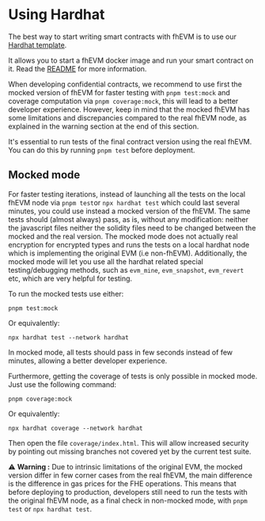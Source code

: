 # Using Hardhat

The best way to start writing smart contracts with fhEVM is to use our [Hardhat template](https://github.com/zama-ai/fhevm-hardhat-template).

It allows you to start a fhEVM docker image and run your smart contract on it. Read the [README](https://github.com/zama-ai/fhevm-hardhat-template/blob/main/README.md) for more information.

When developing confidential contracts, we recommend to use first the mocked version of fhEVM for faster testing with `pnpm test:mock` and coverage computation via `pnpm coverage:mock`, this will lead to a better developer experience. However, keep in mind that the mocked fhEVM has some limitations and discrepancies compared to the real fhEVM node, as explained in the warning section at the end of this section.

It's essential to run tests of the final contract version using the real fhEVM. You can do this by running `pnpm test` before deployment.

## Mocked mode

For faster testing iterations, instead of launching all the tests on the local fhEVM node via `pnpm test`or `npx hardhat test` which could last several minutes, you could use instead a mocked version of the fhEVM.
The same tests should (almost always) pass, as is, without any modification: neither the javascript files neither the solidity files need to be changed between the mocked and the real version. The mocked mode does not actually real encryption for encrypted types and runs the tests on a local hardhat node which is implementing the original EVM (i.e non-fhEVM). Additionally, the mocked mode will let you use all the hardhat related special testing/debugging methods, such as `evm_mine`, `evm_snapshot`, `evm_revert` etc, which are very helpful for testing.

To run the mocked tests use either:

```
pnpm test:mock
```

Or equivalently:

```
npx hardhat test --network hardhat
```

In mocked mode, all tests should pass in few seconds instead of few minutes, allowing a better developer experience.

Furthermore, getting the coverage of tests is only possible in mocked mode. Just use the following command:

```
pnpm coverage:mock
```

Or equivalently:

```
npx hardhat coverage --network hardhat
```

Then open the file `coverage/index.html`. This will allow increased security by pointing out missing branches not covered yet by the current test suite.

⚠️ **Warning :** Due to intrinsic limitations of the original EVM, the mocked version differ in few corner cases from the real fhEVM, the main difference is the difference in gas prices for the FHE operations. This means that before deploying to production, developers still need to run the tests with the original fhEVM node, as a final check in non-mocked mode, with `pnpm test` or `npx hardhat test`.
